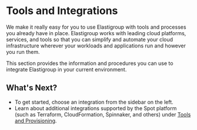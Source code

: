 # Tools and Integrations

We make it really easy for you to use Elastigroup with tools and processes you already have in place. Elastigroup works with leading cloud platforms, services, and tools so that you can simplify and automate your cloud infrastructure wherever your workloads and applications run and however you run them.

This section provides the information and procedures you can use to integrate Elastigroup in your current environment.

## What's Next?
* To get started, choose an integration from the sidebar on the left.
* Learn about additional integrations supported by the Spot platform (such as Terraform, CloudFormation, Spinnaker, and others) under [Tools and Provisioning](ocean/tools-and-provisioning/).

